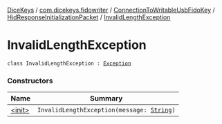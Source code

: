[DiceKeys](../../../../index.md) / [com.dicekeys.fidowriter](../../../index.md) / [ConnectionToWritableUsbFidoKey](../../index.md) / [HidResponseInitializationPacket](../index.md) / [InvalidLengthException](./index.md)

# InvalidLengthException

`class InvalidLengthException : `[`Exception`](https://kotlinlang.org/api/latest/jvm/stdlib/kotlin/-exception/index.html)

### Constructors

| Name | Summary |
|---|---|
| [&lt;init&gt;](-init-.md) | `InvalidLengthException(message: `[`String`](https://kotlinlang.org/api/latest/jvm/stdlib/kotlin/-string/index.html)`)` |
